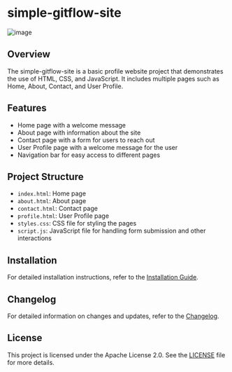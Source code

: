 # simple-gitflow-site
![image](https://github.com/user-attachments/assets/8c970cf0-d95b-4543-8f1f-7079e6112ff3)

## Overview
The simple-gitflow-site is a basic profile website project that demonstrates the use of HTML, CSS, and JavaScript. It includes multiple pages such as Home, About, Contact, and User Profile.

## Features
- Home page with a welcome message
- About page with information about the site
- Contact page with a form for users to reach out
- User Profile page with a welcome message for the user
- Navigation bar for easy access to different pages

## Project Structure
- `index.html`: Home page
- `about.html`: About page
- `contact.html`: Contact page
- `profile.html`: User Profile page
- `styles.css`: CSS file for styling the pages
- `script.js`: JavaScript file for handling form submission and other interactions

## Installation
For detailed installation instructions, refer to the [Installation Guide](install.md).

## Changelog
For detailed information on changes and updates, refer to the [Changelog](CHANGELOG.md).

## License
This project is licensed under the Apache License 2.0. See the [LICENSE](LICENSE) file for more details.
